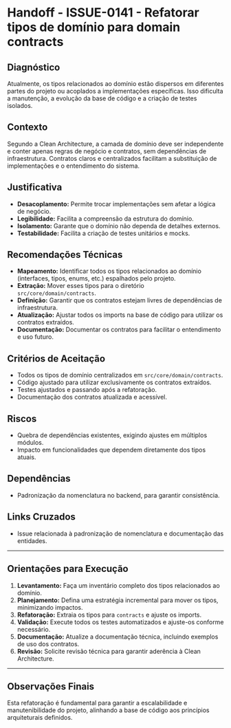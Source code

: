 # Handoff - ISSUE-0141 - Refatorar tipos de domínio para domain contracts

## Diagnóstico
Atualmente, os tipos relacionados ao domínio estão dispersos em diferentes partes do projeto ou acoplados a implementações específicas. Isso dificulta a manutenção, a evolução da base de código e a criação de testes isolados.

## Contexto
Segundo a Clean Architecture, a camada de domínio deve ser independente e conter apenas regras de negócio e contratos, sem dependências de infraestrutura. Contratos claros e centralizados facilitam a substituição de implementações e o entendimento do sistema.

## Justificativa
- **Desacoplamento:** Permite trocar implementações sem afetar a lógica de negócio.
- **Legibilidade:** Facilita a compreensão da estrutura do domínio.
- **Isolamento:** Garante que o domínio não dependa de detalhes externos.
- **Testabilidade:** Facilita a criação de testes unitários e mocks.

## Recomendações Técnicas
- **Mapeamento:** Identificar todos os tipos relacionados ao domínio (interfaces, tipos, enums, etc.) espalhados pelo projeto.
- **Extração:** Mover esses tipos para o diretório `src/core/domain/contracts`.
- **Definição:** Garantir que os contratos estejam livres de dependências de infraestrutura.
- **Atualização:** Ajustar todos os imports na base de código para utilizar os contratos extraídos.
- **Documentação:** Documentar os contratos para facilitar o entendimento e uso futuro.

## Critérios de Aceitação
- Todos os tipos de domínio centralizados em `src/core/domain/contracts`.
- Código ajustado para utilizar exclusivamente os contratos extraídos.
- Testes ajustados e passando após a refatoração.
- Documentação dos contratos atualizada e acessível.

## Riscos
- Quebra de dependências existentes, exigindo ajustes em múltiplos módulos.
- Impacto em funcionalidades que dependem diretamente dos tipos atuais.

## Dependências
- Padronização da nomenclatura no backend, para garantir consistência.

## Links Cruzados
- Issue relacionada à padronização de nomenclatura e documentação das entidades.

---

## Orientações para Execução

1. **Levantamento:** Faça um inventário completo dos tipos relacionados ao domínio.
2. **Planejamento:** Defina uma estratégia incremental para mover os tipos, minimizando impactos.
3. **Refatoração:** Extraia os tipos para `contracts` e ajuste os imports.
4. **Validação:** Execute todos os testes automatizados e ajuste-os conforme necessário.
5. **Documentação:** Atualize a documentação técnica, incluindo exemplos de uso dos contratos.
6. **Revisão:** Solicite revisão técnica para garantir aderência à Clean Architecture.

---

## Observações Finais
Esta refatoração é fundamental para garantir a escalabilidade e manutenibilidade do projeto, alinhando a base de código aos princípios arquiteturais definidos.